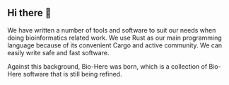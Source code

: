 ## Hi there 👋

We have written a number of tools and software to suit our needs when doing bioinformatics related work.
We use Rust as our main programming language because of its convenient Cargo and active community. We can easily write safe and fast software.

Against this background, Bio-Here was born, which is a collection of Bio-Here software that is still being refined.
